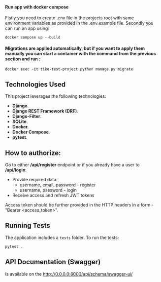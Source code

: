 #### Run app with docker compose 
Fistly you need to create .env file in the projects root with same environment variables as provided in the .env.example file.
Secondly you can run an app using:
```shell
docker compose up --build
```
#### Migrations are applied automatically, but if you want to apply them manually you can start a container with the command from the previous section and run :
```shell
docker exec -it tiko-test-project python manage.py migrate
```

## Technologies Used

This project leverages the following technologies:

- **Django**.
- **Django REST Framework (DRF)**.
- **Django-Filter**.
- **SQLite**.
- **Docker**.
- **Docker Compose**.
- **pytest**.

## How to authorize:
Go to either **/api/register** endpoint or if you already have a user to **/api/login**:
- Provide required data:
  - username, email, password - register
  - username, password - login
- Receive access and refresh JWT tokens

Access token should be further provided in the HTTP headers in a form - "Bearer <access_token>".

## Running Tests

The application includes a `tests` folder. 
To run the tests:
```bash
pytest .
```

## API Documentation (Swagger)
Is available on the http://0.0.0.0:8000/api/schema/swagger-ui/